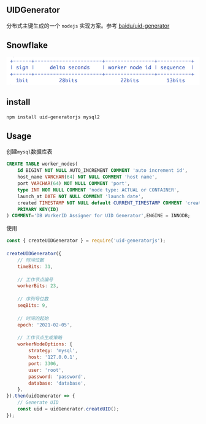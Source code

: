## UIDGenerator

分布式主键生成的一个 `nodejs` 实现方案。参考 [baidu/uid-generator](https://github.com/baidu/uid-generator)

## Snowflake
![Snowflake](docs/snowflake.png)

## install
```bash
npm install uid-generatorjs mysql2
```

## Usage
创建`mysql`数据库表
```sql
CREATE TABLE worker_nodes(
    id BIGINT NOT NULL AUTO_INCREMENT COMMENT 'auto increment id',
    host_name VARCHAR(64) NOT NULL COMMENT 'host name',
    port VARCHAR(64) NOT NULL COMMENT 'port',
    type INT NOT NULL COMMENT 'node type: ACTUAL or CONTAINER',
    launch_at DATE NOT NULL COMMENT 'launch date',
    created TIMESTAMP NOT NULL default CURRENT_TIMESTAMP COMMENT 'created time',
    PRIMARY KEY(ID)
) COMMENT='DB WorkerID Assigner for UID Generator',ENGINE = INNODB;
```

使用
```javascript
const { createUIDGenerator } = require('uid-generatorjs');

createUIDGenerator({
    // 时间位数
    timeBits: 31,       

    // 工作节点编号
    workerBits: 23,     

    // 序列号位数
    seqBits: 9,         

    // 时间的起始
    epoch: '2021-02-05',  

    // 工作节点生成策略
    workerNodeOptions: { 
        strategy: 'mysql',
        host: '127.0.0.1',
        port: 3306,
        user: 'root',
        password: 'password',
        database: 'database',
    },
}).then(uidGenerator => {
    // Generate UID
    const uid = uidGenerator.createUID();
});
```
